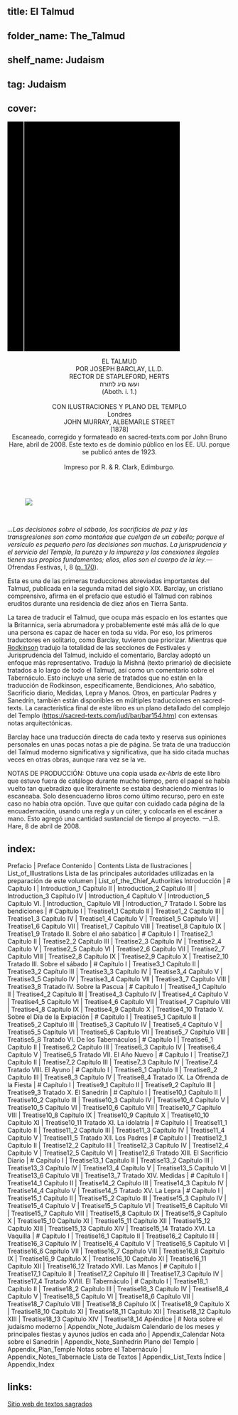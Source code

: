 ## title: El Talmud
## folder_name: The_Talmud
## shelf_name: Judaism
## tag: Judaism
## cover:
<div class="urantiapedia-book-front urantiapedia-book-islam">
<svg xmlns="http://www.w3.org/2000/svg" width="102.6mm" height="136.8mm" viewBox="0 0 102.6 136.8" version="1.1">
	<g transform="translate(-7,-5)">
		<rect width="9.6" height="136.8" x="7" y="5" />
		<rect width="96.9" height="136.8" x="17" y="5" />
		<text style="font-size:5px" x="61" y="22">Joseph Barclay</text>
		<text style="font-size:4px" x="61" y="125">1878</text>
		<text style="font-size:9px" x="61" y="60">El Talmud</text>
	</g>
</svg>
</div>

<p style="text-align:center;">
<span class="text-h3">EL TALMUD</span><br>
<span class="text-h5">POR JOSEPH BARCLAY, LL.D.</span><br>
RECTOR DE STAPLEFORD, HERTS<br>
ועשו םיג לתורה׃<br>
(Aboth. i. 1.)<br>
<br>
CON ILUSTRACIONES Y PLANO DEL TEMPLO<br>
Londres<br>
JOHN MURRAY, ALBEMARLE STREET<br>
[1878]<br>
Escaneado, corregido y formateado en sacred-texts.com por John Bruno Hare, abril de 2008. Este texto es de dominio público en los EE. UU. porque se publicó antes de 1923.<br>
<br>
Impreso por R. & R. Clark, Edimburgo.<br>
<br>
</p>

<br>

<figure id="Figure_1" class="image urantiapedia image-style-align-center">
<img src="/image/book/Judaism/The_Talmud/front.jpg">
</figure>

<br style="clear:both;"/>

_...Las decisiones sobre el sábado, los sacrificios de paz y las transgresiones son como montañas que cuelgan de un cabello; porque el versículo es pequeño pero las decisiones son muchas. La jurisprudencia y el servicio del Templo, la pureza y la impureza y las conexiones ilegales tienen sus propios fundamentos; ellos, ellos son el cuerpo de la ley._—Ofrendas Festivas, I, 8 ([p. 170](https://sacred-texts.com/jud/bar/bar070.htm#page_170)).

Esta es una de las primeras traducciones abreviadas importantes del Talmud, publicada en la segunda mitad del siglo XIX. Barclay, un cristiano comprensivo, afirma en el prefacio que estudió el Talmud con rabinos eruditos durante una residencia de diez años en Tierra Santa.

La tarea de traducir el Talmud, que ocupa más espacio en los estantes que la Britannica, sería abrumadora y probablemente esté más allá de lo que una persona es capaz de hacer en toda su vida. Por eso, los primeros traductores en solitario, como Barclay, tuvieron que priorizar. Mientras que [Rodkinson](https://sacred-texts.com/jud/talmud.htm) tradujo la totalidad de las secciones de Festivales y Jurisprudencia del Talmud, incluido el comentario, Barclay adoptó un enfoque más representativo. Tradujo la Mishná (texto primario) de diecisiete tratados a lo largo de todo el Talmud, así como un comentario sobre el Tabernáculo. Esto incluye una serie de tratados que no están en la traducción de Rodkinson, específicamente, Bendiciones, Año sabático, Sacrificio diario, Medidas, Lepra y Manos. Otros, en particular Padres y Sanedrín, también están disponibles en múltiples traducciones en sacred-texts. La característica final de este libro es un plano detallado del complejo del Templo (https://sacred-texts.com/jud/bar/bar154.htm) con extensas notas arquitectónicas.

Barclay hace una traducción directa de cada texto y reserva sus opiniones personales en unas pocas notas a pie de página. Se trata de una traducción del Talmud moderno significativa y significativa, que ha sido citada muchas veces en otras obras, aunque rara vez se la ve.

NOTAS DE PRODUCCIÓN: Obtuve una copia usada _ex-libris_ de este libro que estuvo fuera de catálogo durante mucho tiempo, pero el papel se había vuelto tan quebradizo que literalmente se estaba deshaciendo mientras lo escaneaba. Solo desencuaderno libros como último recurso, pero en este caso no había otra opción. Tuve que quitar con cuidado cada página de la encuadernación, usando una regla y un cúter, y colocarla en el escáner a mano. Esto agregó una cantidad sustancial de tiempo al proyecto. —J.B. Hare, 8 de abril de 2008.


## index:
Prefacio | Preface
Contenido | Contents
Lista de Ilustraciones | List_of_Illustrations
Lista de las principales autoridades utilizadas en la preparación de este volumen | List_of_the_Chief_Authorities
Introducción | #
	Capítulo I | Introduction_1
	Capítulo II | Introduction_2
	Capítulo III | Introduction_3
	Capítulo IV | Introduction_4
	Capítulo V | Introduction_5
	Capítulo VI. | Introduction_
	Capítulo VII | Introduction_7
Tratado I. Sobre las bendiciones | #
	Capítulo I | Treatise1_1
	Capítulo II | Treatise1_2
	Capítulo III | Treatise1_3
	Capítulo IV | Treatise1_4
	Capítulo V | Treatise1_5
	Capítulo VI | Treatise1_6
	Capítulo VII | Treatise1_7
	Capítulo VIII | Treatise1_8
	Capítulo IX | Treatise1_9
Tratado II. Sobre el año sabático | #
	Capítulo I | Treatise2_1
	Capítulo II | Treatise2_2
	Capítulo III | Treatise2_3
	Capítulo IV | Treatise2_4
	Capítulo V | Treatise2_5
	Capítulo VI | Treatise2_6
	Capítulo VII | Treatise2_7
	Capítulo VIII | Treatise2_8
	Capítulo IX | Treatise2_9
	Capítulo X | Treatise2_10
Tratado III. Sobre el sábado | #
	Capítulo I | Treatise3_1
	Capítulo II | Treatise3_2
	Capítulo III | Treatise3_3
	Capítulo IV | Treatise3_4
	Capítulo V | Treatise3_5
	Capítulo IV | Treatise3_4
	Capítulo VII | Treatise3_7
	Capítulo VIII | Treatise3_8
Tratado IV. Sobre la Pascua | #
	Capítulo I | Treatise4_1
	Capítulo II | Treatise4_2
	Capítulo III | Treatise4_3
	Capítulo IV | Treatise4_4
	Capítulo V | Treatise4_5
	Capítulo VI | Treatise4_6
	Capítulo VII | Treatise4_7
	Capítulo VIII | Treatise4_8
	Capítulo IX | Treatise4_9
	Capítulo X | Treatise4_10
Tratado V. Sobre el Día de la Expiación | #
	Capítulo I | Treatise5_1
	Capítulo II | Treatise5_2
	Capítulo III | Treatise5_3
	Capítulo IV | Treatise5_4
	Capítulo V | Treatise5_5
	Capítulo VI | Treatise5_6
	Capítulo VII | Treatise5_7
	Capítulo VIII | Treatise5_8
Tratado VI. De los Tabernáculos | #
	Capítulo I | Treatise6_1
	Capítulo II | Treatise6_2
	Capítulo III | Treatise6_3
	Capítulo IV | Treatise6_4
	Capítulo V | Treatise6_5
Tratado VII. El Año Nuevo | #
	Capítulo I | Treatise7_1
	Capítulo II | Treatise7_2
	Capítulo III | Treatise7_3
	Capítulo IV | Treatise7_4
Tratado VIII. El Ayuno | #
	Capítulo I | Treatise8_1
	Capítulo II | Treatise8_2
	Capítulo III | Treatise8_3
	Capítulo IV | Treatise8_4
Tratado IX. La Ofrenda de la Fiesta | #
	Capítulo I | Treatise9_1
	Capítulo II | Treatise9_2
	Capítulo III | Treatise9_3
Tratado X. El Sanedrín | #
	Capítulo I | Treatise10_1
	Capítulo II | Treatise10_2
	Capítulo III | Treatise10_3
	Capítulo IV | Treatise10_4
	Capítulo V | Treatise10_5
	Capítulo VI | Treatise10_6
	Capítulo VII | Treatise10_7
	Capítulo VIII | Treatise10_8
	Capítulo IX | Treatise10_9
	Capítulo X | Treatise10_10
	Capítulo XI | Treatise10_11
Tratado XI. La idolatría | #
	Capítulo I | Treatise11_1
	Capítulo II | Treatise11_2
	Capítulo III | Treatise11_3
	Capítulo IV | Treatise11_4
	Capítulo V | Treatise11_5
Tratado XII. Los Padres | #
	Capítulo I | Treatise12_1
	Capítulo II | Treatise12_2
	Capítulo III | Treatise12_3
	Capítulo IV | Treatise12_4
	Capítulo V | Treatise12_5
	Capítulo VI | Treatise12_6
Tratado XIII. El Sacrificio Diario | #
	Capítulo I | Treatise13_1
	Capítulo II | Treatise13_2
	Capítulo III | Treatise13_3
	Capítulo IV | Treatise13_4
	Capítulo V | Treatise13_5
	Capítulo VI | Treatise13_6
	Capítulo VII | Treatise13_7
Tratado XIV. Medidas | #
	Capítulo I | Treatise14_1
	Capítulo II | Treatise14_2
	Capítulo III | Treatise14_3
	Capítulo IV | Treatise14_4
	Capítulo V | Treatise14_5
Tratado XV. La Lepra | #
	Capítulo I | Treatise15_1
	Capítulo II | Treatise15_2
	Capítulo III | Treatise15_3
	Capítulo IV | Treatise15_4
	Capítulo V | Treatise15_5
	Capítulo VI | Treatise15_6
	Capítulo VII | Treatise15_7
	Capítulo VIII | Treatise15_8
	Capítulo IX | Treatise15_9
	Capítulo X | Treatise15_10
	Capítulo XI | Treatise15_11
	Capítulo XII | Treatise15_12
	Capítulo XIII | Treatise15_13
	Capítulo XIV | Treatise15_14
Tratado XVI. La Vaquilla | #
	Capítulo I | Treatise16_1
	Capítulo II | Treatise16_2
	Capítulo III | Treatise16_3
	Capítulo IV | Treatise16_4
	Capítulo V | Treatise16_5
	Capítulo VI | Treatise16_6
	Capítulo VII | Treatise16_7
	Capítulo VIII | Treatise16_8
	Capítulo IX | Treatise16_9
	Capítulo X | Treatise16_10
	Capítulo XI | Treatise16_11
	Capítulo XII | Treatise16_12
Tratado XVII. Las Manos | #
	Capítulo I | Treatise17_1
	Capítulo II | Treatise17_2
	Capítulo III | Treatise17_3
	Capítulo IV | Treatise17_4
Tratado XVIII. El Tabernáculo | #
	Capítulo I | Treatise18_1
	Capítulo II | Treatise18_2
	Capítulo III | Treatise18_3
	Capítulo IV | Treatise18_4
	Capítulo V | Treatise18_5
	Capítulo VI | Treatise18_6
	Capítulo VII | Treatise18_7
	Capítulo VIII | Treatise18_8
	Capítulo IX | Treatise18_9
	Capítulo X | Treatise18_10
	Capítulo XI | Treatise18_11
	Capítulo XII | Treatise18_12
	Capítulo XIII | Treatise18_13
	Capítulo XIV | Treatise18_14
Apéndice  | #
	Nota sobre el judaísmo moderno | Appendix_Note_Judaism
	Calendario de los meses y principales fiestas y ayunos judíos en cada año | Appendix_Calendar
	Nota sobre el Sanedrín | Appendix_Note_Sanhedrin
	Plano del Templo | Appendix_Plan_Temple
	Notas sobre el Tabernáculo | Appendix_Notes_Tabernacle
	Lista de Textos | Appendix_List_Texts
	Índice  | Appendix_Index

## links:
[Sitio web de textos sagrados](https://sacred-texts.com/jud/bar/index.htm)